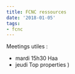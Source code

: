 ```yaml
---
title: FCNC ressources
date: '2018-01-05'
tags:
- fcnc
---
```

Meetings utiles :
* mardi 15h30 Haa
* jeudi Top properties
)
